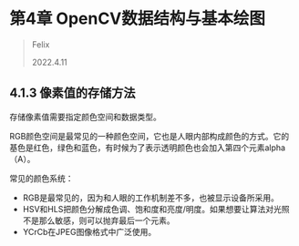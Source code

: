 # 第4章 OpenCV数据结构与基本绘图

> Felix
>
> 2022.4.11



## 4.1.3 像素值的存储方法

存储像素值需要指定颜色空间和数据类型。

RGB颜色空间是最常见的一种颜色空间，它也是人眼内部构成颜色的方式。它的基色是红色，绿色和蓝色，有时候为了表示透明颜色也会加入第四个元素alpha（A）。

常见的颜色系统：

- RGB是最常见的，因为和人眼的工作机制差不多，也被显示设备所采用。
- HSV和HLS把颜色分解成色调、饱和度和亮度/明度。如果想要让算法对光照不是那么敏感，则可以抛弃最后一个元素。
- YCrCb在JPEG图像格式中广泛使用。



